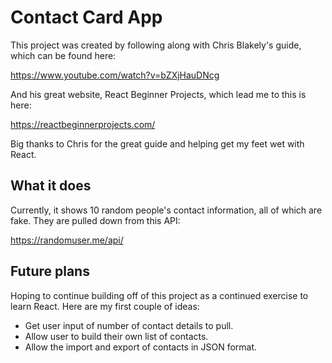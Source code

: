 # Contact Card App

This project was created by following along with Chris Blakely's guide, which can be found here:

https://www.youtube.com/watch?v=bZXjHauDNcg

And his great website, React Beginner Projects, which lead me to this is here:

https://reactbeginnerprojects.com/

Big thanks to Chris for the great guide and helping get my feet wet with React.

## What it does

Currently, it shows 10 random people's contact information, all of which are fake. They are pulled down from this API:

https://randomuser.me/api/

## Future plans

Hoping to continue building off of this project as a continued exercise to learn React. Here are my first couple of ideas:

* Get user input of number of contact details to pull.
* Allow user to build their own list of contacts.
* Allow the import and export of contacts in JSON format.